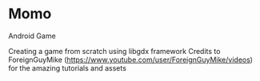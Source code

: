 # Momo
Android Game

Creating a game from scratch using libgdx framework
Credits to ForeignGuyMike (https://www.youtube.com/user/ForeignGuyMike/videos) for the amazing tutorials and assets
